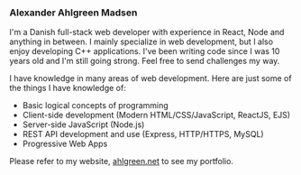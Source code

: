 ### Alexander Ahlgreen Madsen
I'm a Danish full-stack web developer with experience in React, Node and anything in between. I mainly specialize in web development, but I also enjoy developing C++ applications. I've been writing code since I was 10 years old and I'm still going strong. Feel free to send challenges my way.

I have knowledge in many areas of web development. Here are just some of the things I have knowledge of:
- Basic logical concepts of programming
- Client-side development (Modern HTML/CSS/JavaScript, ReactJS, EJS)
- Server-side JavaScript (Node.js)
- REST API development and use (Express, HTTP/HTTPS, MySQL)
- Progressive Web Apps

Please refer to my website, [ahlgreen.net](https://ahlgreen.net/) to see my portfolio.
